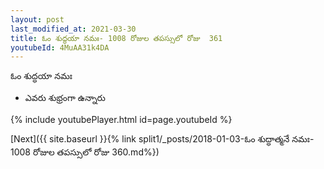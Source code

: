 ```yaml
---
layout: post
last_modified_at: 2021-03-30
title: ఓం శుద్ధయా నమః- 1008 రోజుల తపస్సులో రోజు  361
youtubeId: 4MuAA31k4DA
---
```

 
 
 ఓం శుద్ధయా నమః  
 
 -  ఎవరు శుభ్రంగా ఉన్నారు 
 
  
 
  
 
 
 
 
 
 


{% include youtubePlayer.html id=page.youtubeId %}
 
[Next]({{ site.baseurl }}{% link  split1/_posts/2018-01-03-ఓం శుద్ధాత్మనే నమః- 1008 రోజుల తపస్సులో రోజు  360.md%})
 
